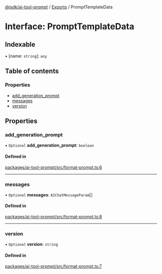 [@isdk/ai-tool-prompt](../README.md) / [Exports](../modules.md) / PromptTemplateData

# Interface: PromptTemplateData

## Indexable

▪ [name: `string`]: `any`

## Table of contents

### Properties

- [add\_generation\_prompt](PromptTemplateData.md#add_generation_prompt)
- [messages](PromptTemplateData.md#messages)
- [version](PromptTemplateData.md#version)

## Properties

### add\_generation\_prompt

• `Optional` **add\_generation\_prompt**: `boolean`

#### Defined in

[packages/ai-tool-prompt/src/format-prompt.ts:6](https://github.com/isdk/ai-tool-prompt.js/blob/33d77b1695b150f21f2e25db3d9f326d9032de3d/src/format-prompt.ts#L6)

___

### messages

• `Optional` **messages**: `AIChatMessageParam`[]

#### Defined in

[packages/ai-tool-prompt/src/format-prompt.ts:8](https://github.com/isdk/ai-tool-prompt.js/blob/33d77b1695b150f21f2e25db3d9f326d9032de3d/src/format-prompt.ts#L8)

___

### version

• `Optional` **version**: `string`

#### Defined in

[packages/ai-tool-prompt/src/format-prompt.ts:7](https://github.com/isdk/ai-tool-prompt.js/blob/33d77b1695b150f21f2e25db3d9f326d9032de3d/src/format-prompt.ts#L7)
